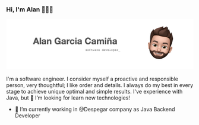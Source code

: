### Hi, I'm Alan 👋👨‍💻

<!--
**alangarciac/alangarciac** is a ✨ _special_ ✨ repository because its `README.md` (this file) appears on your GitHub profile.

Here are some ideas to get you started:

- 🔭 I’m currently working on ...
- 🌱 I’m currently learning ...
- 👯 I’m looking to collaborate on ...
- 🤔 I’m looking for help with ...
- 💬 Ask me about ...
- 📫 How to reach me: ...
- 😄 Pronouns: ...
- ⚡ Fun fact: ...
-->

![Header](/head.png)

I'm a software engineer. I consider myself a proactive and responsible person, very thoughtful; I like order and details. I always do my best in every stage to achieve unique optimal and simple results. I've experience with Java, but 🤔 I’m looking for learn new technologies!

- 🔭 I’m currently working in @Despegar company as Java Backend Developer

